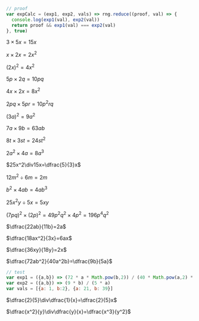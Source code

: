 ```javascript
// proof
var expCalc = (exp1, exp2, vals) => rng.reduce((proof, val) => {
  console.log(exp1(val), exp2(val))
  return proof && exp1(val) === exp2(val)
}, true)
```

$3\times5x=15x$

$x\times2x=2x^2$

$(2x)^2=4x^2$

$5p\times2q=10pq$

$4x\times2x=8x^2$

$2pq\times5pr=10p^2rq$

$(3a)^2=9a^2$

$7a\times9b=63ab$

$8t\times3st=24st^2$

$2a^2\times4a=8a^3$

$25x^2\div15x=\dfrac{5}{3}x$

$12m^2\div6m=2m$

$b^2\times4ab=4ab^3$

$25x^2y\div5x=5xy$

$(7pq)^2\times(2p)^2=49p^2q^2\times4p^2=196p^4q^2$

$\dfrac{22ab}{11b}=2a$

$\dfrac{18ax^2}{3x}=6ax$

$\dfrac{36xy}{18y}=2x$

$\dfrac{72ab^2}{40a^2b}=\dfrac{9b}{5a}$

```javascript
// test
var exp1 = ({a,b}) => (72 * a * Math.pow(b,2)) / (40 * Math.pow(a,2) * b)
var exp2 = ({a,b}) => (9 * b) / (5 * a)
var vals = [{a: 1, b:2}, {a: 21, b: 39}]
```

$\dfrac{2}{5}\div\dfrac{1}{x}=\dfrac{2}{5}x$

$\dfrac{x^2}{y}\div\dfrac{y}{x}=\dfrac{x^3}{y^2}$